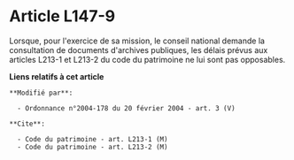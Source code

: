 # Article L147-9

Lorsque, pour l'exercice de sa mission, le conseil national demande la consultation de documents d'archives publiques, les
délais prévus aux articles L213-1 et L213-2 du code du patrimoine ne lui sont pas opposables.

**Liens relatifs à cet article**

	**Modifié par**:

	  - Ordonnance n°2004-178 du 20 février 2004 - art. 3 (V)

	**Cite**:

	  - Code du patrimoine - art. L213-1 (M)
	  - Code du patrimoine - art. L213-2 (M)
